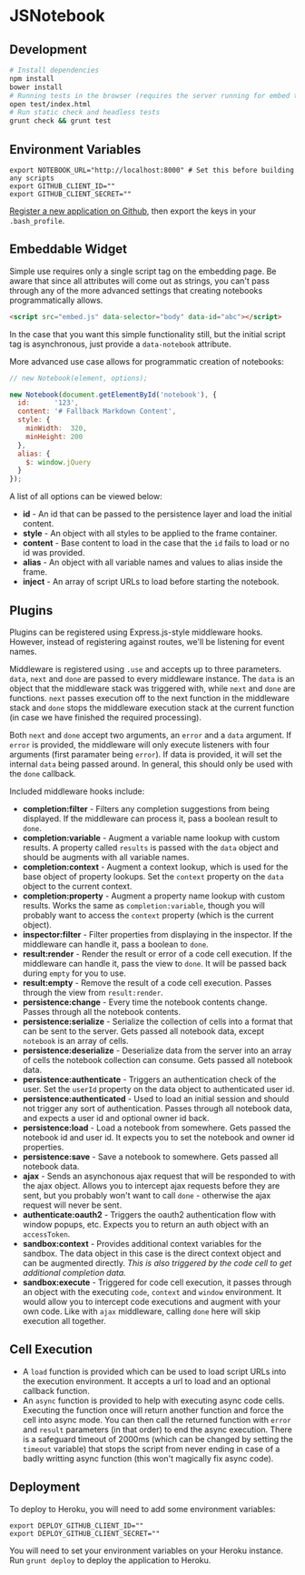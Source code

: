 # JSNotebook

## Development

```bash
# Install dependencies
npm install
bower install
# Running tests in the browser (requires the server running for embed tests)
open test/index.html
# Run static check and headless tests
grunt check && grunt test
```

## Environment Variables

```
export NOTEBOOK_URL="http://localhost:8000" # Set this before building any scripts
export GITHUB_CLIENT_ID=""
export GITHUB_CLIENT_SECRET=""
```

[Register a new application on Github](https://github.com/settings/applications/new), then export the keys in your `.bash_profile`.

## Embeddable Widget

Simple use requires only a single script tag on the embedding page. Be aware that since all attributes will come out as strings, you can't pass through any of the more advanced settings that creating notebooks programmatically allows.

```html
<script src="embed.js" data-selector="body" data-id="abc"></script>
```

In the case that you want this simple functionality still, but the initial script tag is asynchronous, just provide a `data-notebook` attribute.

More advanced use case allows for programmatic creation of notebooks:

```javascript
// new Notebook(element, options);

new Notebook(document.getElementById('notebook'), {
  id:      '123',
  content: '# Fallback Markdown Content',
  style: {
    minWidth:  320,
    minHeight: 200
  },
  alias: {
    $: window.jQuery
  }
});
```

A list of all options can be viewed below:

* **id** - An id that can be passed to the persistence layer and load the initial content.
* **style** - An object with all styles to be applied to the frame container.
* **content** - Base content to load in the case that the `id` fails to load or no id was provided.
* **alias** - An object with all variable names and values to alias inside the frame.
* **inject** - An array of script URLs to load before starting the notebook.

## Plugins

Plugins can be registered using Express.js-style middleware hooks. However, instead of registering against routes, we'll be listening for event names.

Middleware is registered using `.use` and accepts up to three parameters. `data`, `next` and `done` are passed to every middleware instance. The `data` is an object that the middleware stack was triggered with, while `next` and `done` are functions. `next` passes execution off to the next function in the middleware stack and `done` stops the middleware execution stack at the current function (in case we have finished the required processing).

Both `next` and `done` accept two arguments, an `error` and a `data` argument. If `error` is provided, the middleware will only execute listeners with four arguments (first paramater being `error`). If data is provided, it will set the internal `data` being passed around. In general, this should only be used with the `done` callback.

Included middleware hooks include:

* **completion:filter** - Filters any completion suggestions from being displayed. If the middleware can process it, pass a boolean result to `done`.
* **completion:variable** - Augment a variable name lookup with custom results. A property called `results` is passed with the `data` object and should be augments with all variable names.
* **completion:context** - Augment a context lookup, which is used for the base object of property lookups. Set the `context` property on the `data` object to the current context.
* **completion:property** - Augment a property name lookup with custom results. Works the same as `completion:variable`, though you will probably want to access the `context` property (which is the current object).
* **inspector:filter** - Filter properties from displaying in the inspector. If the middleware can handle it, pass a boolean to `done`.
* **result:render** - Render the result or error of a code cell execution. If the middleware can handle it, pass the view to `done`. It will be passed back during `empty` for you to use.
* **result:empty** - Remove the result of a code cell execution. Passes through the view from `result:render`.
* **persistence:change** - Every time the notebook contents change. Passes through all the notebook contents.
* **persistence:serialize** - Serialize the collection of cells into a format that can be sent to the server. Gets passed all notebook data, except `notebook` is an array of cells.
* **persistence:deserialize** - Deserialize data from the server into an array of cells the notebook collection can consume. Gets passed all notebook data.
* **persistence:authenticate** - Triggers an authentication check of the user. Set the `userId` property on the data object to authenticated user id.
* **persistence:authenticated** - Used to load an initial session and should not trigger any sort of authentication. Passes through all notebook data, and expects a user id and optional owner id back.
* **persistence:load** - Load a notebook from somewhere. Gets passed the notebook id and user id. It expects you to set the notebook and owner id properties.
* **persistence:save** - Save a notebook to somewhere. Gets passed all notebook data.
* **ajax** - Sends an asynchonous ajax request that will be responded to with the ajax object. Allows you to intercept ajax requests before they are sent, but you probably won't want to call `done` - otherwise the ajax request will never be sent.
* **authenticate:oauth2** - Triggers the oauth2 authentication flow with window popups, etc. Expects you to return an auth object with an `accessToken`.
* **sandbox:context** - Provides additional context variables for the sandbox. The data object in this case is the direct context object and can be augmented directly. *This is also triggered by the code cell to get additional completion data.*
* **sandbox:execute** - Triggered for code cell execution, it passes through an object with the executing `code`, `context` and `window` environment. It would allow you to intercept code executions and augment with your own code. Like with `ajax` middleware, calling `done` here will skip execution all together.

## Cell Execution

* A `load` function is provided which can be used to load script URLs into the execution environment. It accepts a url to load and an optional callback function.
* An `async` function is provided to help with executing async code cells. Executing the function once will return another function and force the cell into async mode. You can then call the returned function with `error` and `result` parameters (in that order) to end the async execution. There is a safeguard timeout of 2000ms (which can be changed by setting the `timeout` variable) that stops the script from never ending in case of a badly writting async function (this won't magically fix async code).

## Deployment

To deploy to Heroku, you will need to add some environment variables:

```
export DEPLOY_GITHUB_CLIENT_ID=""
export DEPLOY_GITHUB_CLIENT_SECRET=""
```

You will need to set your environment variables on your Heroku instance. Run `grunt deploy` to deploy the application to Heroku.
